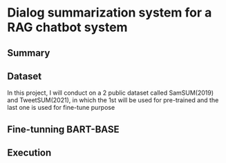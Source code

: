 # Dialog summarization system for a RAG chatbot system

## Summary
## Dataset
In this project, I will conduct on a 2 public dataset called SamSUM(2019) and TweetSUM(2021), in which the 1st will be used for pre-trained and the last one is used for fine-tune purpose
## Fine-tunning BART-BASE
## Execution

